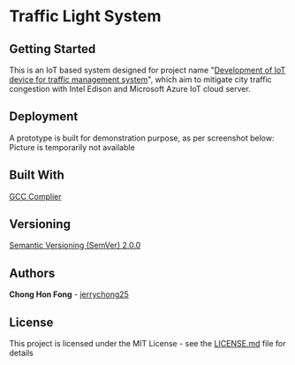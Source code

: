 # Traffic Light System

## Getting Started

This is an IoT based system designed for project name "[Development of IoT device for traffic management system](https://ieeexplore.ieee.org/document/7810059)", which aim to mitigate city traffic congestion with Intel Edison and Microsoft Azure IoT cloud server.

## Deployment

A prototype is built for demonstration purpose, as per screenshot below:<br>
Picture is temporarily not available

## Built With

[GCC Complier](https://gcc.gnu.org/)

## Versioning

[Semantic Versioning (SemVer) 2.0.0](http://semver.org/)

## Authors

**Chong Hon Fong** - [jerrychong25](https://github.com/jerrychong25)<br>

## License

This project is licensed under the MIT License - see the [LICENSE.md](LICENSE.md) file for details
